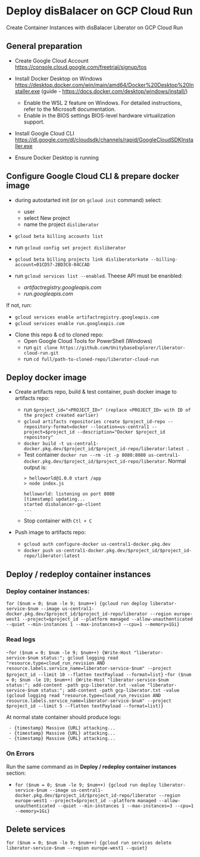# Deploy disBalacer on GCP Cloud Run
Create Container Instances with disBalacer Liberator on GCP Cloud Run

## General preparation
- Create  Google Cloud Account https://console.cloud.google.com/freetrial/signup/tos
<!-- - Create new project:
    - In navigation menu go to **IAM & Admin -> Manage resources**
    - Click **Create Project**, name the project as **disliberator** & click **Create**
    - Copy the ID of the project & save it. It will be used later as value <PROJECT_ID> -->

<!-- - Enable Artifact Registry API for the project https://console.cloud.google.com/apis/library/artifactregistry.googleapis.com?project=<PROJECT_ID>

- Enable Cloud Run Admin API for the project https://console.cloud.google.com/run?project=<PROJECT_ID>
    - Click **Create Service**, wait while Cloud Run Admin API is beeilng enabled & then click **Cancel** -->

- Install Docker Desktop on Windows https://desktop.docker.com/win/main/amd64/Docker%20Desktop%20Installer.exe (guide - https://docs.docker.com/desktop/windows/install/)
    - Enable the WSL 2 feature on Windows. For detailed instructions, refer to the Microsoft documentation.
    - Enable in the BIOS settings BIOS-level hardware virtualization support.

- Install Google Cloud CLI https://dl.google.com/dl/cloudsdk/channels/rapid/GoogleCloudSDKInstaller.exe

- Ensure Docker Desktop is running

## Configure Google Cloud CLI & prepare docker image
- during autostarted init (or on `gcloud init` command) select:
    - user
    - select New project
    - name the project `disliberator`

-  `gcloud beta billing accounts list`
- run `gcloud config set project disliberator`
- `gcloud beta billing projects link disliberatorkate --billing-account=01CD57-2BD3C8-04CCAD`
- run `gcloud services list --enabled`. Theese API must be enanbled:
    - *artifactregistry.googleapis.com*
    - *run.googleapis.com*

If not, run:
- `gcloud services enable artifactregistry.googleapis.com`
- `gcloud services enable run.googleapis.com`

<!-- - run `$project_id="<PROJECT_ID>"` (replace <PROJECT_ID> with ID of the project created earlier) -->

- Clone this repo  & cd to cloned repo:
    - Open Google Cloud Tools for PowerShell (Windows) 
    - run `git clone https://github.com/UnitybaseExplorer/liberator-cloud-run.git`
    - run `cd full/path-to-cloned-repo/liberator-cloud-run`

## Deploy docker image
- Create artifacts repo, build & test container, push docker image to artifacts repo:
    - run `$project_id="<PROJECT_ID>" (replace <PROJECT_ID> with ID of the project created earlier)`    
    - `gcloud artifacts repositories create $project_id-repo --repository-format=docker --location=us-central1 --project=$project_id --description="Docker $project_id repository"`
    - `docker build -t us-central1-docker.pkg.dev/$project_id/$project_id-repo/liberator:latest .`
    - Test container
    `docker run --rm -it -p 8080:8080 us-central1-docker.pkg.dev/$project_id/$project_id-repo/liberator`. Normal output is:
        ```
        > helloworld@1.0.0 start /app
        > node index.js

        helloworld: listening on port 8080
        [timestamp] updating...
        started disbalancer-go-client
        ...
        ```
    - Stop container with `Ctl + C`

- Push image to artifacts repo:
    - `gcloud auth configure-docker us-central1-docker.pkg.dev`
    - `docker push us-central1-docker.pkg.dev/$project_id/$project_id-repo/liberator:latest`


## Deploy / redeploy container instances
### Deploy container instances:
`for ($num = 0; $num -le 9; $num++) {gcloud run deploy liberator-service-$num --image us-central1-docker.pkg.dev/$project_id/$project_id-repo/liberator --region europe-west1 --project=$project_id --platform managed --allow-unauthenticated --quiet --min-instances 1 --max-instances=3 --cpu=1 --memory=1Gi}`

### Read logs
-`for ($num = 0; $num -le 9; $num++) {Write-Host "liberator-service-$num status:"; gcloud logging read "resource.type=cloud_run_revision AND resource.labels.service_name=liberator-service-$num" --project $project_id --limit 10 --flatten textPayload --format=list}`
-`for ($num = 0; $num -le 19; $num++) {Write-Host "liberator-service-$num status:"; add-content -path gcp-liberator.txt -value "liberator-service-$num status:"; add-content -path gcp-liberator.txt -value (gcloud logging read "resource.type=cloud_run_revision AND resource.labels.service_name=liberator-service-$num" --project $project_id --limit 5 --flatten textPayload --format=list)}`

At normal state container should produce logs:
```
 - {timestamp} Massive {URL} attacking...
 - {timestamp} Massive {URL} attacking...
 - {timestamp} Massive {URL} attacking...
 ```

### On Errors
Run the same command as in **Deploy / redeploy container instances** section:
 - `for ($num = 0; $num -le 9; $num++) {gcloud run deploy liberator-service-$num --image us-central1-docker.pkg.dev/$project_id/$project_id-repo/liberator --region europe-west1 --project=$project_id --platform managed --allow-unauthenticated --quiet --min-instances 1 --max-instances=3 --cpu=1 --memory=1Gi}`

 ## Delete services
 `for ($num = 0; $num -le 9; $num++) {gcloud run services delete liberator-service-$num --region europe-west1 --quiet}`
